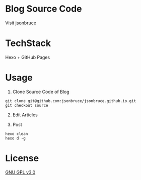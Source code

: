 # Blog Source Code

Visit [jsonbruce](http://jsonbruce.com)

# TechStack
Hexo + GitHub Pages


# Usage
1. Clone Source Code of Blog
```
git clone git@github.com:jsonbruce/jsonbruce.github.io.git
git checkout source
```

2. Edit Articles

3. Post
```
hexo clean
hexo d -g
```

# License
[GNU GPL v3.0](https://choosealicense.com/licenses/gpl-3.0/)
